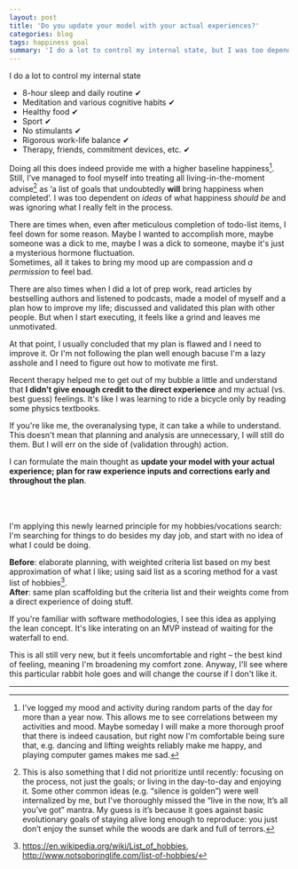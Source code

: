 ```yaml
---
layout: post
title: 'Do you update your model with your actual experiences?'
categories: blog
tags: happiness goal
summary: 'I do a lot to control my internal state, but I was too dependent on <i>ideas</i> of what happiness <i>should be</i> and was ignoring what I really felt in the process.'
---
```


I do a lot to control my internal state
* 8-hour sleep and daily routine ✔
* Meditation and various cognitive habits ✔
* Healthy food ✔
* Sport ✔
* No stimulants ✔
* Rigorous work-life balance ✔
* Therapy, friends, commitment devices, etc. ✔ 

Doing all this does indeed provide me with a higher baseline happiness[^1]. Still, I’ve managed to fool myself into treating all living-in-the-moment advise[^2] as ‘a list of goals that undoubtedly **will** bring happiness when completed’.  I was too dependent on _ideas_ of what happiness _should be_ and was ignoring what I really felt in the process.  


There are times when, even after meticulous completion of todo-list items, I feel down for some reason. Maybe I wanted to accomplish more, maybe someone was a dick to me, maybe I was a dick to someone, maybe it's just a mysterious hormone fluctuation.  
Sometimes, all it takes to bring my mood up are compassion and _a permission_ to feel bad.  


There are also times when I did a lot of prep work, read articles by bestselling authors and listened to podcasts, made a model of myself and a plan how to improve my life; discussed and validated this plan with other people. But when I start executing, it feels like a grind and leaves me unmotivated.  

At that point, I usually concluded that my plan is flawed and I need to improve it. Or I'm not following the plan well enough bacuse I'm a lazy asshole and I need to figure out how to motivate me first.


Recent therapy helped me to get out of my bubble a little and understand that 
**I didn't give enough credit to the direct experience** and my actual (vs. best guess) feelings. It's like I was learning to ride a bicycle only by reading some physics textbooks.

If you're like me, the overanalysing type, it can take a while to understand. This doesn't mean that planning and analysis are unnecessary, I will still do them. But I will err on the side of (validation through) action.


I can formulate the main thought as **update your model with your actual experience; plan for raw experience inputs and corrections early and throughout the plan**.
<br><br><br><br>  
  

I'm applying this newly learned principle for my hobbies/vocations search: I'm searching for things to do besides my day job, and start with no idea of what I could be doing.

**Before**: elaborate planning, with weighted criteria list based on my best approximation of what I like; using said list as a scoring method for a vast list of hobbies[^3].  
**After**: same plan scaffolding but the criteria list and their weights come from a direct experience of doing stuff. 

If you're familiar with software methodologies, I see this idea as applying the lean concept. It's like interating on an MVP instead of waiting for the waterfall to end.

    
This is all still very new, but it feels uncomfortable and right – the best kind of feeling, meaning I'm broadening my comfort zone. Anyway, I'll see where this particular rabbit hole goes and will change the course if I don't like it.

-----


[^1]: I've logged my mood and activity during random parts of the day for more than a year now. This allows me to see correlations between my activities and mood. Maybe someday I will make a more thorough proof that there is indeed causation, but right now I'm comfortable being sure that, e.g. dancing and lifting weights reliably make me happy, and playing computer games makes me sad.

[^2]: This is also something that I did not prioritize until recently: focusing on the process, not just the goals; or living in the day-to-day and enjoying it. Some other common ideas (e.g. “silence is golden”) were well internalized by me, but I've thoroughly missed the “live in the now, It’s all you’ve got” mantra. My guess is it’s because it goes against basic evolutionary goals of staying alive long enough to reproduce: you just don’t enjoy the sunset while the woods are dark and full of terrors.

[^3]: <https://en.wikipedia.org/wiki/List_of_hobbies>, <http://www.notsoboringlife.com/list-of-hobbies/>

